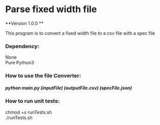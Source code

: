 # Parse fixed width file
**Version 1.0.0 **

This program is to convert a fixed width file to a csv file with a spec file
### Dependency:
None <br>
Pure Python3

### How to use the file Converter:
##### python main.py (inputFile) (outputFile.csv) (specFile.json)
### How to run unit tests:
chmod +x runTests.sh <br>
./runTests.sh
